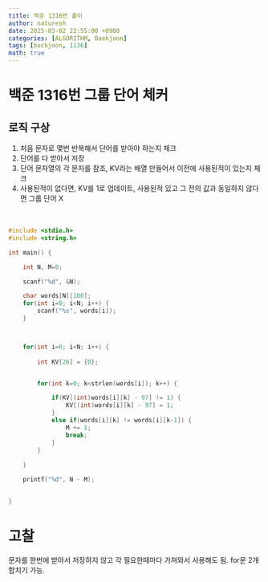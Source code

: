 ```yaml
---
title: 백준 1316번 풀이
author: naturesh
date: 2025-03-02 22:55:00 +0900
categories: [ALGORITHM, Baekjoon]
tags: [backjoon, 1136]
math: true
---
```



# 백준 1316번 그룹 단어 체커


## 로직 구상 

1. 처음 문자로 몇번 반복해서 단어를 받아야 하는지 체크
2. 단어를 다 받아서 저장
3. 단어 문자열의 각 문자를 참조, KV라는 배열 만들어서 이전에 사용된적이 있는지 체크
4. 사용된적이 없다면, KV를 1로 업데이트, 사용된적 있고 그 전의 값과 동일하지 않다면 그룹 단어 X
<br><br><br>
```c
#include <stdio.h>
#include <string.h>

int main() {

    int N, M=0;

    scanf("%d", &N);

    char words[N][100];
    for(int i=0; i<N; i++) {
        scanf("%s", words[i]);
    }



    for(int i=0; i<N; i++) {
        
        int KV[26] = {0};


        for(int k=0; k<strlen(words[i]); k++) {

            if(KV[(int)words[i][k] - 97] != 1) {
                KV[(int)words[i][k] - 97] = 1;
            }
            else if(words[i][k] != words[i][k-1]) {
                M += 1;
                break;
            }
        }
        
    }

    printf("%d", N - M);
    

}


```


# 고찰

문자를 한번에 받아서 저장하지 않고 각 필요한때마다 가져와서 사용해도 됨. for문 2개 합치기 가능.


